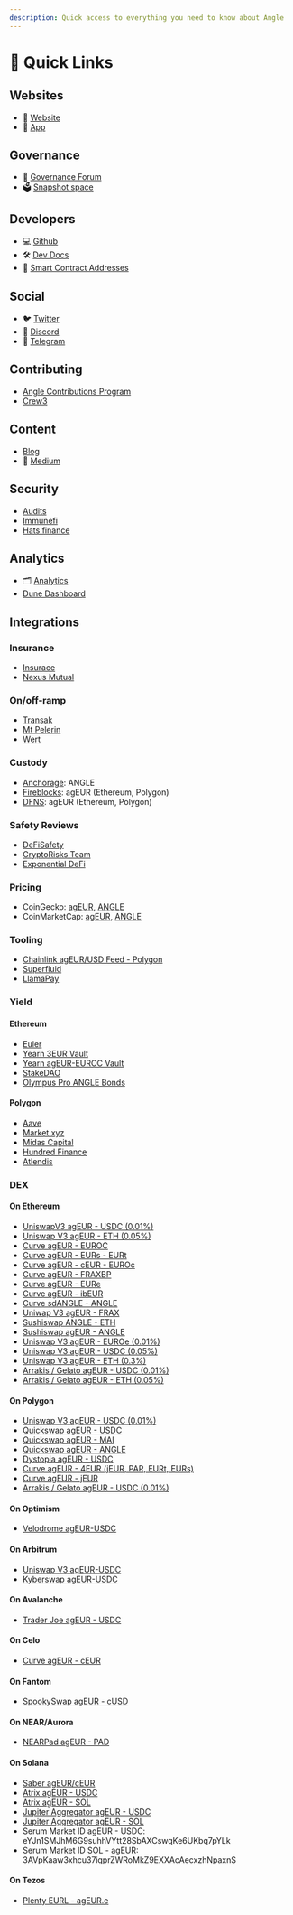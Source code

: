 ```yaml
---
description: Quick access to everything you need to know about Angle
---
```


# 🔗 Quick Links

## Websites

- 📡 [Website](https://angle.money)
- 📀 [App](https://app.angle.money)

## Governance

- 💬 [Governance Forum](https://gov.angle.money)
- 🗳 [Snapshot space](https://snapshot.org/#/anglegovernance.eth)

## Developers

- 💻 [Github](https://github.com/AngleProtocol)
- 🛠 [Dev Docs](https://developers.angle.money)
- 🧾 [Smart Contract Addresses](https://developers.angle.money/overview/smart-contracts)

## Social

- 🐦 [Twitter](https://twitter.com/AngleProtocol)
- 📐 [Discord](https://discord.gg/3vaHCJw7Mz)
- 📠 [Telegram](https://t.me/AngleAnnouncements)

## Contributing

- [Angle Contributions Program](https://gov.angle.money/t/angle-contributions-program/365)
- [Crew3](https://angleprotocol.crew3.xyz/questboard)

## Content

- [Blog](https://angle.money/#/blog)
- 🌳 [Medium](https://blog.angle.money)

## Security

- [Audits](./resources/audits/README.md)
- [Immunefi](https://immunefi.com/bounty/angleprotocol/)
- [Hats.finance](https://app.hats.finance/vaults)

## Analytics

- 🗂️ [Analytics](https://analytics.angle.money/#/home)
- [Dune Dashboard](https://dune.com/tuta/angle-master-dashboard)

## Integrations

### Insurance

- [Insurace](https://app.insurace.io/Insurance/BuyCovers)
- [Nexus Mutual](https://app.nexusmutual.io/cover/buy/get-quote?address=0xfdA462548Ce04282f4B6D6619823a7C64Fdc0185)

### On/off-ramp

- [Transak](https://global.transak.com/?apiKey=19f99004-7aee-40ff-93c6-7676a2c002ed&networks=ethereum,polygon&defaultCryptoCurrency=agEUR&cryptoCurrencyList=agEUR&productsAvailed=BUY,SELL)
- [Mt Pelerin](https://www.mtpelerin.com/sell-crypto)
- [Wert](https://widget.wert.io/default/widget/?commodity=agEUR&blockchain=Ethereum)

### Custody

- [Anchorage](https://www.anchorage.com/): ANGLE
- [Fireblocks](https://fireblocks.com): agEUR (Ethereum, Polygon)
- [DFNS](https://www.dfns.co): agEUR (Ethereum, Polygon)

### Safety Reviews

- [DeFiSafety](https://www.defisafety.com/app/pqrs/482)
- [CryptoRisks Team](https://cryptorisks.substack.com/p/ageur-angle-protocol)
- [Exponential DeFi](https://exponential.fi/protocols/9c12131c-0c5e-4e5e-8c75-4059e021a529)

### Pricing

- CoinGecko: [agEUR](https://www.coingecko.com/fr/pièces/ageur), [ANGLE](https://www.coingecko.com/fr/pièces/angle)
- CoinMarketCap: [agEUR](https://coinmarketcap.com/fr/currencies/angle-protocol/), [ANGLE](https://coinmarketcap.com/currencies/angle/)

### Tooling

- [Chainlink agEUR/USD Feed - Polygon](https://polygonscan.com/address/0x9b88d07B2354eF5f4579690356818e07371c7BeD)
- [Superfluid](https://app.superfluid.finance)
- [LlamaPay](https://llamapay.io)

### Yield

#### Ethereum

- [Euler](https://app.euler.finance/)
- [Yearn 3EUR Vault](https://yearn.finance/vaults/1/0x82c83ddA32DB09F63F9A59A129278f3fdC3EeE67)
- [Yearn agEUR-EUROC Vault](https://yearn.finance/vaults/1/0x321d570790fd2f109Fe4e55aa419Adf2fce0c842)
- [StakeDAO](https://app.stakedao.org/0x9b8308742A0Faefbd7d39F7073eA07a328551eD4/strategies)
- [Olympus Pro ANGLE Bonds](https://etherscan.io/address/0x476afb11a5105155f6b590d11d865280e3ef02b3)

#### Polygon

- [Aave](https://app.aave.com/reserve-overview/?underlyingAsset=0xe0b52e49357fd4daf2c15e02058dce6bc0057db4&marketName=proto_polygon_v3)
- [Market.xyz](https://polygon.market.xyz/pool/8)
- [Midas Capital](https://app.midascapital.xyz/137/pool/1)
- [Hundred Finance](https://hundred.finance/)
- [Atlendis](https://app.atlendis.io/pools/0x712a20869e4630d50c37ba0dde9918676224f819b47e8e76eb46ab223056146a/deposit)

### DEX

#### On Ethereum

- [UniswapV3 agEUR - USDC (0.01%)](https://info.uniswap.org/#/pools/0x735a26a57a0a0069dfabd41595a970faf5e1ee8b)
- [Uniswap V3 agEUR - ETH (0.05%)](https://info.uniswap.org/#/pools/0x8db1b906d47dfc1d84a87fc49bd0522e285b98b9)
- [Curve agEUR - EUROC](https://curve.fi/factory/164)
- [Curve agEUR - EURs - EURt](https://curve.fi/factory/66)
- [Curve agEUR - cEUR - EUROc](https://curve.fi/factory/145)
- [Curve agEUR - FRAXBP](https://curve.fi/factory-crypto/93)
- [Curve agEUR - EURe](https://curve.fi/#/ethereum/pools/factory-v2-231/deposit)
- [Curve agEUR - ibEUR](https://curve.fi/factory/78)
- [Curve sdANGLE - ANGLE](https://curve.fi/factory/101)
- [Uniwap V3 agEUR - FRAX](https://info.uniswap.org/#/pools/0x8ce5796ef6b0c5918025bcf4f9ca908201b030b3)
- [Sushiswap ANGLE - ETH](https://analytics.sushi.com/pairs/0xfb55af0ef0dcdec92bd3752e7a9237dfefb8acc0)
- [Sushiswap agEUR - ANGLE](https://analytics.sushi.com/pairs/0x1f4c763bde1d4832b3ea0640e66da00b98831355)
- [Uniswap V3 agEUR - EUROe (0.01%)](https://info.uniswap.org/#/pools/0x820802Fa8a99901F52e39acD21177b0BE6EE2974)
- [Uniswap V3 agEUR - USDC (0.05%)](https://info.uniswap.org/#/pools/0x7ed3f364668cd2b9449a8660974a26a092c64849)
- [Uniswap V3 agEUR - ETH (0.3%)](https://info.uniswap.org/#/pools/0x9496d107a4b90c7d18c703e8685167f90ac273b0)
- [Arrakis / Gelato agEUR - USDC (0.01%)](https://beta.arrakis.finance/#/vaults/0xEDECB43233549c51CC3268b5dE840239787AD56c)
- [Arrakis / Gelato agEUR - ETH (0.05%)](https://beta.arrakis.finance/#/vaults/0x857E0B2eD0E82D5cDEB015E77ebB873C47F99575)

#### On Polygon

- [Uniswap V3 agEUR - USDC (0.01%)](https://info.uniswap.org/#/polygon/pools/0x3fa147d6309abeb5c1316f7d8a7d8bd023e0cd80)
- [Quickswap agEUR - USDC](https://info.quickswap.exchange/#/pair/0x82a54e66c05fcd555adae593848a4257c9e51ad9)
- [Quickswap agEUR - MAI](https://quickswap.exchange/#/analytics/v3/pair/0x63aefd3aefeedce0860a5ef21c1af548641620dd)
- [Quickswap agEUR - ANGLE](https://info.quickswap.exchange/#/pair/0xbf1ac395731307e83cbf1901957ed0a4faa15a02)
- [Dystopia agEUR - USDC](https://info.dystopia.exchange/pair/0x20945ac0eb02aed8bbf405cf6b0e56655841e447)
- [Curve agEUR - 4EUR (jEUR, PAR, EURt, EURs)](https://polygon.curve.fi/factory/72)
- [Curve agEUR - jEUR](https://polygon.curve.fi/factory/209)
- [Arrakis / Gelato agEUR - USDC (0.01%)](https://polygonscan.com/address/0x1644de0A8E54626b54AC77463900FcFFD8B94542)

#### On Optimism

- [Velodrome agEUR-USDC](https://app.velodrome.finance/liquidity/manage?address=0x7866c6072b09539fc0fde82963846b80203d7beb)

#### On Arbitrum

- [Uniswap V3 agEUR-USDC](https://info.uniswap.org/#/arbitrum/pools/0xe4d9faddd9bca5d8393bee915dc56e916ab94d27)
- [Kyberswap agEUR-USDC](https://kyberswap.com/elastic/add/0xFA5Ed56A203466CbBC2430a43c66b9D8723528E7/0xFF970A61A04b1cA14834A43f5dE4533eBDDB5CC8/40)

#### On Avalanche

- [Trader Joe agEUR - USDC](https://traderjoexyz.com/pool/0xAEC8318a9a59bAEb39861d10ff6C7f7bf1F96C57/0xb97ef9ef8734c71904d8002f8b6bc66dd9c48a6e#/)

#### On Celo

- [Curve agEUR - cEUR](https://celo.curve.fi/factory/2)

#### On Fantom

- [SpookySwap agEUR - cUSD](https://info.spookyswap.finance/token/0x02a2b736f9150d36c0919f3acee8ba2a92fbbb40)

#### On NEAR/Aurora

- [NEARPad agEUR - PAD](https://dex.nearpad.io/farm)

#### On Solana

- [Saber agEUR/cEUR](https://app.saber.so/#/pools/aceur_ageur/deposit)
- [Atrix agEUR - USDC](https://app.atrix.finance/#/pools/D48wjLHcHwTfPAiTuK1DKUPKHsrYpUywJp9ZGBxbEj7b/deposit)
- [Atrix agEUR - SOL](https://app.atrix.finance/#/pools/J9DdDdhT9m1xt6bqVnT4GtnqECJavLREPNTVsoBgPq5R/deposit)
- [Jupiter Aggregator agEUR - USDC](https://jup.ag/swap/USDC-agEUR)
- [Jupiter Aggregator agEUR - SOL](https://jup.ag/swap/agEUR-SOL)
- Serum Market ID agEUR - USDC: eYJn1SMJhM6G9suhhVYtt28SbAXCswqKe6UKbq7pYLk
- Serum Market ID SOL - agEUR: 3AVpKaaw3xhcu37iqprZWRoMkZ9EXXAcAecxzhNpaxnS

#### On Tezos

- [Plenty EURL - agEUR.e](https://plentydefi.com/)
